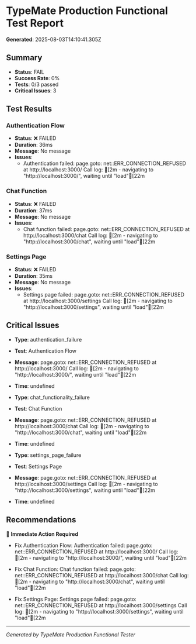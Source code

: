 # TypeMate Production Functional Test Report
**Generated**: 2025-08-03T14:10:41.305Z

## Summary
- **Status**: FAIL
- **Success Rate**: 0%
- **Tests**: 0/3 passed
- **Critical Issues**: 3

## Test Results


### Authentication Flow
- **Status**: ❌ FAILED
- **Duration**: 36ms
- **Message**: No message
- **Issues**: 
    - Authentication failed: page.goto: net::ERR_CONNECTION_REFUSED at http://localhost:3000/
Call log:
[2m  - navigating to "http://localhost:3000/", waiting until "load"[22m



### Chat Function
- **Status**: ❌ FAILED
- **Duration**: 37ms
- **Message**: No message
- **Issues**: 
    - Chat function failed: page.goto: net::ERR_CONNECTION_REFUSED at http://localhost:3000/chat
Call log:
[2m  - navigating to "http://localhost:3000/chat", waiting until "load"[22m



### Settings Page
- **Status**: ❌ FAILED
- **Duration**: 35ms
- **Message**: No message
- **Issues**: 
    - Settings page failed: page.goto: net::ERR_CONNECTION_REFUSED at http://localhost:3000/settings
Call log:
[2m  - navigating to "http://localhost:3000/settings", waiting until "load"[22m



## Critical Issues

- **Type**: authentication_failure
- **Test**: Authentication Flow
- **Message**: page.goto: net::ERR_CONNECTION_REFUSED at http://localhost:3000/
Call log:
[2m  - navigating to "http://localhost:3000/", waiting until "load"[22m

- **Time**: undefined


- **Type**: chat_functionality_failure
- **Test**: Chat Function
- **Message**: page.goto: net::ERR_CONNECTION_REFUSED at http://localhost:3000/chat
Call log:
[2m  - navigating to "http://localhost:3000/chat", waiting until "load"[22m

- **Time**: undefined


- **Type**: settings_page_failure
- **Test**: Settings Page
- **Message**: page.goto: net::ERR_CONNECTION_REFUSED at http://localhost:3000/settings
Call log:
[2m  - navigating to "http://localhost:3000/settings", waiting until "load"[22m

- **Time**: undefined


## Recommendations

🚨 **Immediate Action Required**

- Fix Authentication Flow: Authentication failed: page.goto: net::ERR_CONNECTION_REFUSED at http://localhost:3000/
Call log:
[2m  - navigating to "http://localhost:3000/", waiting until "load"[22m


- Fix Chat Function: Chat function failed: page.goto: net::ERR_CONNECTION_REFUSED at http://localhost:3000/chat
Call log:
[2m  - navigating to "http://localhost:3000/chat", waiting until "load"[22m


- Fix Settings Page: Settings page failed: page.goto: net::ERR_CONNECTION_REFUSED at http://localhost:3000/settings
Call log:
[2m  - navigating to "http://localhost:3000/settings", waiting until "load"[22m




---
*Generated by TypeMate Production Functional Tester*
